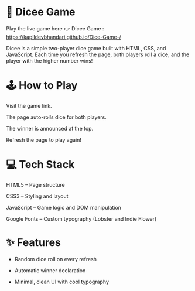 # 🎲 Dicee Game
Play the live game here 👉 Dicee Game : https://kapildevbhandari.github.io/Dice-Game-/

Dicee is a simple two-player dice game built with HTML, CSS, and JavaScript. Each time you refresh the page, both players roll a dice, and the player with the higher number wins!

# 🕹️ How to Play
Visit the game link.

The page auto-rolls dice for both players.

The winner is announced at the top.

Refresh the page to play again!

# 💻 Tech Stack
HTML5 – Page structure

CSS3 – Styling and layout

JavaScript – Game logic and DOM manipulation

Google Fonts – Custom typography (Lobster and Indie Flower)


# ✨ Features
* Random dice roll on every refresh

* Automatic winner declaration

* Minimal, clean UI with cool typography
